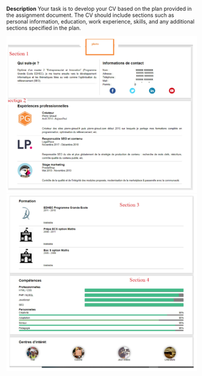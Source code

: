 **Description**
Your task is to develop your CV based on the plan provided in the assignment document. The CV should include sections such as personal information, education, work experience, skills, and any additional sections specified in the plan.

![img1](../Assets/im2.jpg)
![img2](../Assets/im3.jpg)